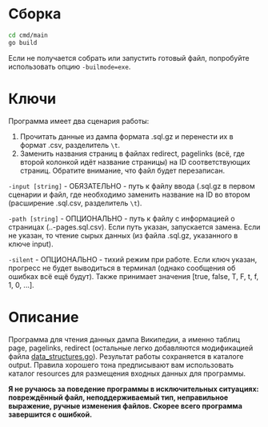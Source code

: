 # Сборка
```bash
cd cmd/main
go build
```
Если не получается собрать или запустить готовый файл, попробуйте использовать опцию `-builmode=exe`.

# Ключи
Программа имеет два сценария работы:
1. Прочитать данные из дампа формата .sql.gz и перенести их в формат .csv, разделитель `\t`.
2. Заменить названия страниц в файлах redirect, pagelinks (всё, где второй колонкой идёт название страницы) на ID соответствующих страниц. Обратите внимание, что файл будет перезаписан.

`-input [string]` - ОБЯЗАТЕЛЬНО - путь к файлу ввода (.sql.gz в первом сценарии и файл, где необходимо заменить название на ID во втором (расширение .sql.csv, разделитель `\t`).

`-path [string]` - ОПЦИОНАЛЬНО - путь к файлу с информацией о страницах (..-pages.sql.csv). Если путь указан, запускается замена. Если не указан, то чтение сырых данных (из файла .sql.gz, указанного в ключе input).

`-silent` - ОПЦИОНАЛЬНО - тихий режим при работе. Если ключ указан, прогресс не будет выводиться в терминал (однако сообщения об ошибках всё ещё будут). Также принимает значения [true, false, T, F, t, f, 1, 0, ...].

# Описание
Программа для чтения данных дампа Википедии, а именно таблиц page, pagelinks, redirect (остальные легко добавляются модификацией файла [data_structures.go](cmd/parser/data_structures.go)).
Результат работы сохраняется в каталоге output. Правила хорошего тона предписывают вам использовать каталог resources для размещения входных данных для программы.

**Я не ручаюсь за поведение программы в исключительных ситуациях: повреждённый файл, неподдерживаемый тип, неправильное выражение, ручные изменения файлов. Скорее всего программа завершится с ошибкой.**
